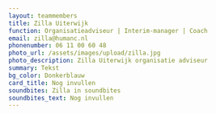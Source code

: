 ```yaml
---
layout: teammembers
title: Zilla Uiterwijk
function: Organisatieadviseur | Interim-manager | Coach
email: zilla@humanc.nl
phonenumber: 06 11 00 60 48
photo_url: /assets/images/upload/zilla.jpg
photo_description: Zilla Uiterwijk organisatie adviseur
summary: T﻿ekst
bg_color: Donkerblauw
card_title: Nog invullen
soundbites: Zilla in soundbites
soundbites_text: Nog invullen
---
```

